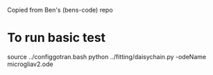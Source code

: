 Copied from Ben's (bens-code) repo

# To run basic test
source ../configgotran.bash 
python ../fitting/daisychain.py -odeName microgliav2.ode 

